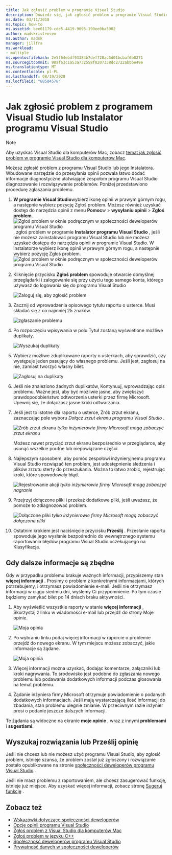 ```yaml
---
title: Jak zgłosić problem w programie Visual Studio
description: Dowiedz się, jak zgłosić problem w programie Visual Studio
ms.date: 03/11/2018
ms.topic: how-to
ms.assetid: bee01179-cde5-4419-9095-190ee0ba5902
author: madskristensen
ms.author: madsk
manager: jillfra
ms.workload:
- multiple
ms.openlocfilehash: 2e5f64ebdf93384b7def728ac5d01bcbaf6b0271
ms.sourcegitcommit: 98af63c1a53a732558f8207338dc2722abbbe49e
ms.translationtype: MT
ms.contentlocale: pl-PL
ms.lasthandoff: 08/19/2020
ms.locfileid: "88584578"
---
```

# <a name="how-to-report-a-problem-with-visual-studio-or-visual-studio-installer"></a>Jak zgłosić problem z programem Visual Studio lub Instalator programu Visual Studio

> [!NOTE]
> Aby uzyskać Visual Studio dla komputerów Mac, zobacz [temat jak zgłosić problem w programie Visual Studio dla komputerów Mac](/visualstudio/mac/report-a-problem).

Możesz zgłosić problem z programu Visual Studio lub jego Instalatora. Wbudowane narzędzie do przesyłania opinii pozwala łatwo dodać informacje diagnostyczne ułatwiające zespołom programu Visual Studio diagnozowanie i rozwiązywanie problemów. Poniżej przedstawiono procedurę zgłaszania problemu.

1. **W programie Visual Studio**wybierz ikonę opinii w prawym górnym rogu, a następnie wybierz pozycję Zgłoś problem. Możesz również uzyskać dostęp do narzędzia opinii z menu **Pomoc**w  >  **wysyłaniu opinii**  >  **Zgłoś problem**.
![Zgłoś problem w oknie podręcznym w społeczności deweloperów programu Visual Studio ](media/feedback-button.png) , zgłoś problem w programie **Instalator programu Visual Studio** , jeśli nie możesz zainstalować programu Visual Studio lub nie możesz uzyskać dostępu do narzędzia opinii w programie Visual Studio.  W instalatorze wybierz ikonę opinii w prawym górnym rogu, a następnie wybierz pozycję Zgłoś problem.
![Zgłoś problem w oknie podręcznym w społeczności deweloperów programu Visual Studio](media/installer.png)

1. Kliknięcie przycisku **Zgłoś problem** spowoduje otwarcie domyślnej przeglądarki i zalogowanie się przy użyciu tego samego konta, którego używasz do logowania się do programu Visual Studio

   ![Zaloguj się, aby zgłosić problem](../ide/media/feedback-browser-top.png)

1. Zacznij od wprowadzenia opisowego tytułu raportu o usterce. Musi składać się z co najmniej 25 znaków.

    ![zgłaszanie problemu](../ide/media/feedback-report.png)

1. Po rozpoczęciu wpisywania w polu Tytuł zostaną wyświetlone możliwe duplikaty.

    ![Wyszukaj duplikaty](../ide/media/feedback-search.png)

1. Wybierz możliwe zduplikowane raporty o usterkach, aby sprawdzić, czy występuje jeden pasujący do własnego problemu. Jeśli jest, zagłosuj na nie, zamiast tworzyć własny bilet.

    ![Zagłosuj na duplikaty](../ide/media/feedback-duplicate.png)

2. Jeśli nie znaleziono żadnych duplikatów, Kontynuuj, wprowadzając opis problemu. Ważne jest, aby być możliwie jasne, aby zwiększyć prawdopodobieństwo odtworzenia usterki przez firmę Microsoft. Upewnij się, że dołączasz jasne kroki odtwarzania.

3. Jeśli jest to istotne dla raportu o usterce, Zrób zrzut ekranu, zaznaczając pole wyboru *Dołącz zrzut ekranu programu Visual Studio* .

    ![Zrób zrzut ekranu ](../ide/media/feedback-screenshot.png) *tylko inżynierowie firmy Microsoft mogą zobaczyć zrzut ekranu*

    Możesz nawet przyciąć zrzut ekranu bezpośrednio w przeglądarce, aby usunąć wszelkie poufne lub niepowiązane części.

4. Najlepszym sposobem, aby pomóc zespołowi inżynieryjnemu programu Visual Studio rozwiązać ten problem, jest udostępnienie śledzenia i plików zrzutu sterty do przeszukania. Można to łatwo zrobić, rejestrując kroki, które spowodowały błąd. 

    ![Rejestrowanie akcji ](../ide/media/feedback-recording.png) *tylko inżynierowie firmy Microsoft mogą zobaczyć nagranie*

5. Przejrzyj dołączone pliki i przekaż dodatkowe pliki, jeśli uważasz, że pomoże to zdiagnozować problem.   

    ![Dołączone pliki ](../ide/media/feedback-attachments.png) *tylko inżynierowie firmy Microsoft mogą zobaczyć dołączone pliki*

6. Ostatnim krokiem jest naciśnięcie przycisku **Prześlij** . Przesłanie raportu spowoduje jego wysłanie bezpośrednio do wewnętrznego systemu raportowania błędów programu Visual Studio oczekującego na Klasyfikacja.

## <a name="when-further-information-is-needed"></a>Gdy dalsze informacje są zbędne

Gdy w przypadku problemu brakuje ważnych informacji, przypiszemy stan **więcej informacji** . Prosimy o problem z konkretnymi informacjami, których potrzebujemy, i otrzymasz powiadomienie e-mail. Jeśli nie otrzymasz informacji w ciągu siedmiu dni, wyślemy Ci przypomnienie. Po tym czasie będziemy zamykać bilet po 14 dniach braku aktywności.

1. Aby wyświetlić wszystkie raporty w stanie **więcej informacji** , Skorzystaj z linku w wiadomości e-mail lub przejdź do strony Moje opinie.

    ![Moja opinia](../ide/media/feedback-my-feedback.png)

1. Po wybraniu linku podaj więcej informacji w raporcie o problemie przejdź do nowego ekranu. W tym miejscu możesz zobaczyć, jakie informacje są żądane.

   ![Moja opinia](../ide/media/feedback-need-more-info.png)

1. Więcej informacji można uzyskać, dodając komentarze, załączniki lub kroki nagrywania. To środowisko jest podobne do zgłaszania nowego problemu lub podawania dodatkowych informacji podczas głosowania na temat problemu.

1. Żądanie inżyniera firmy Microsoft otrzymuje powiadomienie o podanych dodatkowych informacjach. Jeśli mają wystarczającą ilość informacji do zbadania, stan problemu ulegnie zmianie. W przeciwnym razie inżynier prosi o podanie jeszcze dalszych informacji.

Te żądania są widoczne na ekranie **moje opinie** , wraz z innymi **problemami** i **sugestiami**.

## <a name="search-for-solutions-or-provide-feedback"></a>Wyszukaj rozwiązania lub Prześlij opinię

Jeśli nie chcesz lub nie możesz użyć programu Visual Studio, aby zgłosić problem, istnieje szansa, że problem został już zgłoszony i rozwiązanie zostało opublikowane na stronie [społeczności deweloperów programu Visual Studio](https://developercommunity.visualstudio.com/) .

Jeśli nie masz problemu z raportowaniem, ale chcesz zasugerować funkcję, istnieje już miejsce. Aby uzyskać więcej informacji, zobacz stronę [Sugeruj funkcję](https://developercommunity.visualstudio.com/content/idea/post.html?space=8) .

## <a name="see-also"></a>Zobacz też

* [Wskazówki dotyczące społeczności deweloperów](https://docs.microsoft.com/visualstudio/ide/developer-community-guidelines)
* [Opcje opinii programu Visual Studio](../ide/feedback-options.md)
* [Zgłoś problem z Visual Studio dla komputerów Mac](/visualstudio/mac/report-a-problem)
* [Zgłoś problem w języku C++](/cpp/how-to-report-a-problem-with-the-visual-cpp-toolset)
* [Społeczność deweloperów programu Visual Studio](https://developercommunity.visualstudio.com/)
* [Prywatność danych w społeczności deweloperów](developer-community-privacy.md)

